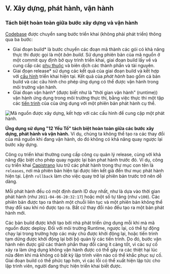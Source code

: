 ## V. Xây dựng, phát hành, vận hành
### Tách biệt hoàn toàn giữa bước xây dựng và vận hành

[Codebase](./codebase) được chuyển sang bước triển khai (không phải phát triển) thông qua ba bước:

* Giai đoạn build* là bước chuyển các đoạn mã thành các gói có khả năng thực thi được gọi là một *bản build*. Sử dụng phiên bản của mã nguồn ở một commit quy định bở quy trình triển khai, giai đoạn build lấy về và cung cấp các [phụ thuộc](./dependencies) và biên dịch các thành phần và tài nguyên.
* Giai đoạn release* sử dụng các kết quả của giai đoạn build và kết hợp với [cấu hình](./config) triển khai hiện tại. Kết quả của *phát hành* bao gồm cả bản build và các câu hình cho phép ứng dụng có thể được vận hành trong môi trường vận hành.
* Giai đoạn vận hành* (được biết như là "thời gian vận hành" (runtime)) vận hành ứng dụng trong môi trường thực thi, bằng việc thực thi một tập các [tiến trình](./process) của của ứng dụng với một phiên bản phát hành cụ thể.

![Mã nguồn được xây dựng, kết hợp với các cấu hình để cung cập một phát hành.](/images/release.png)

**Ứng dụng sử dụng "12 Yếu Tố" tách biệt hoàn toàn giữa các bước xây dựng, phát hành và vận hành.** Ví dụ, chúng ta không thể tạo ra các thay đổi của mã nguồn khi đang vận hành, do đó không có khả năng quay ngược lại bước xây dựng.

Công cụ triển khai thường cung cấp công cụ quản lý release, cùng với khả năng đặc biệt cho phép quay ngược lại bản phat hành trước đó. Ví dụ, công cụ triển khai [Capistrano](https://github.com/capistrano/capistrano/wiki) lưu trữ các phát hành trong thư mục con tên là `releases`, nơi mà phiên bản hiện tại được liên kết giả đến thư mục phát hành hiện tại. Lệnh `rollback` làm cho việc quay trở lại phiên bản trước trở nên dễ dàng. 

Mỗi phát hành đều có một định danh ID duy nhất, như là dựa vào thời gian phát hành (như `2011-04-06-20:32:17`) hoặc một số tự tăng (như `v100`). Các phiên bản được tạo ra thành một chuỗi liên tục và một phiên bản không thể thay đổi sau khi nó được tạo ra. Bất cứ thay đổi nào đểu tạo ra một bản phát hành mới.

Các bản build được khởi tạo bởi nhà phát triển ứng dụng mỗi khi mà mã nguồn được deploy. Đối với môi trường Runtime, ngược lại, có thể tự động chạy lại trong trường hợp các máy chủ được khởi động lại, hoặc tiến trình tạm dừng được khởi động lại bởi bộ quản lý các tiến trình. Do đó, bước vận hành nên được giữ các thành phần thay đổi càng ít càng tốt, vì các sự cố xảy ra làm ứng dụng không vận hành được có thể gây ra các thiệt hại lúc nửa đêm khi mà không có bất kỳ lập trình viên nào có thể khắc phục sự cố. Giai đoạn build có thể phức tạp hơn, vì các lỗi có thể xuất hiện lập tức cho lập trình viên, người đang thực hiện triển khai biết được.

